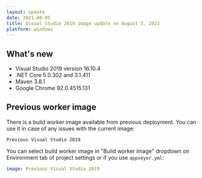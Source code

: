 ```yaml
---
layout: update
date: 2021-08-05
title: Visual Studio 2019 image update on August 5, 2021
platform: windows
---
```


## What's new

* Visual Studio 2019 version 16.10.4
* .NET Core 5.0.302 and 3.1.411
* Maven 3.8.1
* Google Chrome 92.0.4515.131

## Previous worker image

There is a build worker image available from previous deployment. You can use it in case of any issues with the current image:

`Previous Visual Studio 2019`

You can select build worker image in "Build worker image" dropdown on Environment tab of project settings or if you use `appveyor.yml`:

```yaml
image: Previous Visual Studio 2019
```